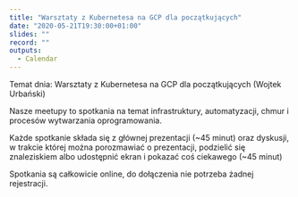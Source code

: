 ```yaml
---
title: "Warsztaty z Kubernetesa na GCP dla początkujących"
date: "2020-05-21T19:30:00+01:00"
slides: ""
record: ""
outputs:
  - Calendar
---
```

Temat dnia: Warsztaty z Kubernetesa na GCP dla początkujących (Wojtek Urbański)

Nasze meetupy to spotkania na temat infrastruktury, automatyzacji, chmur i procesów wytwarzania oprogramowania.

Każde spotkanie składa się z głównej prezentacji (~45 minut) oraz dyskusji, w trakcie której można porozmawiać o prezentacji, podzielić się znaleziskiem albo udostępnić ekran i pokazać coś ciekawego (~45 minut)

Spotkania są całkowicie online, do dołączenia nie potrzeba żadnej rejestracji.
